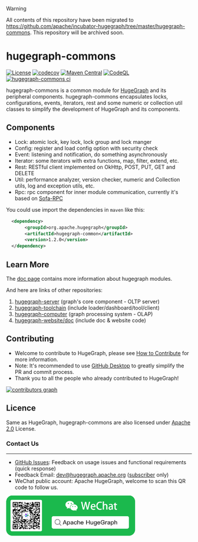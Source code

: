 > [!WARNING]
> All contents of this repository have been migrated to https://github.com/apache/incubator-hugegraph/tree/master/hugegraph-commons. This repository will be archived soon.

# hugegraph-commons

[![License](https://img.shields.io/badge/license-Apache%202-0E78BA.svg)](https://www.apache.org/licenses/LICENSE-2.0.html)
[![codecov](https://codecov.io/gh/hugegraph/hugegraph-common/branch/master/graph/badge.svg)](https://codecov.io/gh/hugegraph/hugegraph-common)
[![Maven Central](https://maven-badges.herokuapp.com/maven-central/org.apache.hugegraph/hugegraph-common/badge.svg)](https://mvnrepository.com/artifact/org.apache.hugegraph/hugegraph-common)
[![CodeQL](https://github.com/apache/incubator-hugegraph-commons/actions/workflows/codeql-analysis.yml/badge.svg)](https://github.com/apache/incubator-hugegraph-commons/actions/workflows/codeql-analysis.yml)
[![hugegraph-commons ci](https://github.com/apache/incubator-hugegraph-commons/actions/workflows/ci.yml/badge.svg)](https://github.com/apache/incubator-hugegraph-commons/actions/workflows/ci.yml)


hugegraph-commons is a common module for [HugeGraph](https://github.com/apache/hugegraph) and its peripheral components.
hugegraph-commons encapsulates locks, configurations, events, iterators, rest and some 
numeric or collection util classes to simplify the development of HugeGraph and its components.

## Components

- Lock: atomic lock, key lock, lock group and lock manger
- Config: register and load config option with security check
- Event: listening and notification, do something asynchronously
- Iterator: some iterators with extra functions, map, filter, extend, etc.
- Rest: RESTful client implemented on OkHttp, POST, PUT, GET and DELETE
- Util: performance analyzer, version checker, numeric and Collection utils, log and exception utils, etc.
- Rpc: rpc component for inner module communication, currently it's based on [Sofa-RPC](https://github.com/sofastack/sofa-rpc)

You could use import the dependencies in `maven` like this:

```xml
  <dependency>
       <groupId>org.apache.hugegraph</groupId>
       <artifactId>hugegraph-common</artifactId>
       <version>1.2.0</version>
  </dependency>
```

## Learn More

The [doc page](https://hugegraph.apache.org/docs/) contains more information about hugegraph modules.

And here are links of other repositories:
1. [hugegraph-server](https://github.com/apache/hugegraph) (graph's core component - OLTP server)
2. [hugegraph-toolchain](https://github.com/apache/hugegraph-toolchain) (include loader/dashboard/tool/client)
3. [hugegraph-computer](https://github.com/apache/hugegraph-computer) (graph processing system - OLAP)
4. [hugegraph-website/doc](https://github.com/apache/hugegraph-doc) (include doc & website code)



## Contributing

- Welcome to contribute to HugeGraph, please see [How to Contribute](https://hugegraph.apache.org/docs/contribution-guidelines/contribute/) for more information.  
- Note: It's recommended to use [GitHub Desktop](https://desktop.github.com/) to greatly simplify the PR and commit process.  
- Thank you to all the people who already contributed to HugeGraph!

[![contributors graph](https://contrib.rocks/image?repo=apache/hugegraph-commons)](https://github.com/apache/incubator-hugegraph-commons/graphs/contributors)

## Licence

Same as HugeGraph, hugegraph-commons are also licensed under [Apache 2.0](./LICENSE) License.

### Contact Us

---

 - [GitHub Issues](https://github.com/apache/incubator-hugegraph-commons/issues): Feedback on usage issues and functional requirements (quick response)
 - Feedback Email: [dev@hugegraph.apache.org](mailto:dev@hugegraph.apache.org) ([subscriber](https://hugegraph.apache.org/docs/contribution-guidelines/subscribe/) only)
 - WeChat public account: Apache HugeGraph, welcome to scan this QR code to follow us.

 <img src="https://raw.githubusercontent.com/apache/incubator-hugegraph-doc/master/assets/images/wechat.png" alt="QR png" width="350"/>
